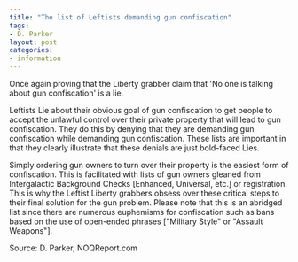 ```yaml
---
title: "The list of Leftists demanding gun confiscation"
tags:
- D. Parker
layout: post
categories:
- information
---
```


Once again proving that the Liberty grabber claim that 'No one is talking about gun confiscation' is a lie.

Leftists Lie about their obvious goal of gun confiscation to get people to accept the unlawful control over their private property that will lead to gun confiscation. They do this by denying that they are demanding gun confiscation while demanding gun confiscation. These lists are important in that they clearly illustrate that these denials are just bold-faced Lies.

Simply ordering gun owners to turn over their property is the easiest form of confiscation. This is facilitated with lists of gun owners gleaned from Intergalactic Background Checks [Enhanced, Universal, etc.] or registration. This is why the Leftist Liberty grabbers obsess over these critical steps to their final solution for the gun problem. Please note that this is an abridged list since there are numerous euphemisms for confiscation such as bans based on the use of open-ended phrases ["Military Style" or "Assault Weapons"].

Source: D. Parker, NOQReport.com
